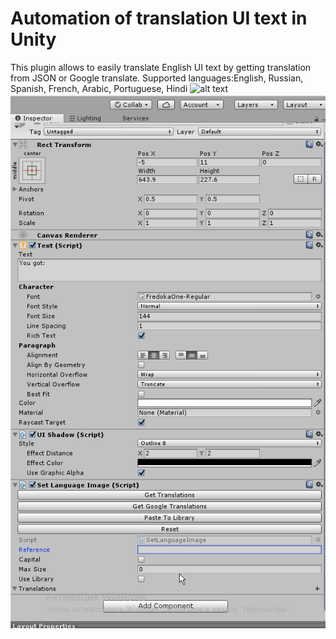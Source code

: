 # Automation of translation UI text in Unity
This plugin allows to easily translate English UI text by getting translation from JSON or Google translate.
Supported languages:English, Russian, Spanish, French, Arabic, Portuguese, Hindi
![alt text](https://i.snag.gy/pJPhe1.jpg)
![alt text](https://github.com/chickchilinka/UnityTranslate/blob/master/Gif2.gif)
